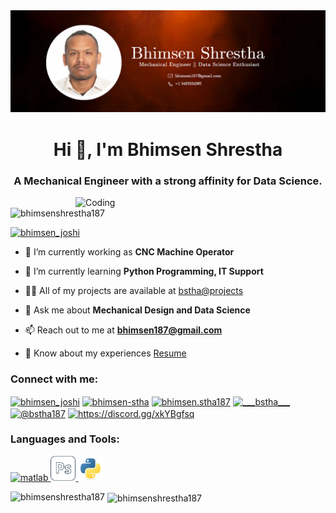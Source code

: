 <img align="justify" alt="Coding" src="Banner.png">
<h1 align="center">Hi 👋, I'm Bhimsen Shrestha</h1>
<h3 align="center">A Mechanical Engineer with a strong affinity for Data Science.</h3>

<img align="right" alt="Coding" width="400" src="https://shorturl.at/BXq7y">


<p align="left"> <img src="https://komarev.com/ghpvc/?username=bhimsenshrestha187&label=Profile%20views&color=0e75b6&style=flat" alt="bhimsenshrestha187" /> </p>

<p align="left"> <a href="https://twitter.com/bhimsen_joshi" target="blank"><img src="https://img.shields.io/twitter/follow/bhimsen_joshi?logo=twitter&style=for-the-badge" alt="bhimsen_joshi" /></a> </p>

- 🔭 I’m currently working as **CNC Machine Operator** 

- 🌱 I’m currently learning **Python Programming, IT Support**

- 👨‍💻 All of my projects are available at [bstha@projects](bstha@projects)

- 💬 Ask me about **Mechanical Design and Data Science**

- 📫 Reach out to me at **bhimsen187@gmail.com**

- 📄 Know about my experiences [Resume](Resume)

<h3 align="left">Connect with me:</h3>
<p align="left">
<a href="https://twitter.com/bhimsen_joshi" target="blank"><img align="center" src="https://raw.githubusercontent.com/rahuldkjain/github-profile-readme-generator/master/src/images/icons/Social/twitter.svg" alt="bhimsen_joshi" height="30" width="40" /></a>
<a href="https://linkedin.com/in/bhimsen-stha" target="blank"><img align="center" src="https://raw.githubusercontent.com/rahuldkjain/github-profile-readme-generator/master/src/images/icons/Social/linked-in-alt.svg" alt="bhimsen-stha" height="30" width="40" /></a>
<a href="https://fb.com/bhimsen.stha187" target="blank"><img align="center" src="https://raw.githubusercontent.com/rahuldkjain/github-profile-readme-generator/master/src/images/icons/Social/facebook.svg" alt="bhimsen.stha187" height="30" width="40" /></a>
<a href="https://instagram.com/___bstha___" target="blank"><img align="center" src="https://raw.githubusercontent.com/rahuldkjain/github-profile-readme-generator/master/src/images/icons/Social/instagram.svg" alt="___bstha___" height="30" width="40" /></a>
<a href="https://www.youtube.com/c/@bstha187" target="blank"><img align="center" src="https://raw.githubusercontent.com/rahuldkjain/github-profile-readme-generator/master/src/images/icons/Social/youtube.svg" alt="@bstha187" height="30" width="40" /></a>
<a href="https://discord.gg/https://discord.gg/xkYBgfsq" target="blank"><img align="center" src="https://raw.githubusercontent.com/rahuldkjain/github-profile-readme-generator/master/src/images/icons/Social/discord.svg" alt="https://discord.gg/xkYBgfsq" height="30" width="40" /></a>
</p>

<h3 align="left">Languages and Tools:</h3>
<p align="left"> <a href="https://www.mathworks.com/" target="_blank" rel="noreferrer"> <img src="https://upload.wikimedia.org/wikipedia/commons/2/21/Matlab_Logo.png" alt="matlab" width="40" height="40"/> </a> <a href="https://www.photoshop.com/en" target="_blank" rel="noreferrer"> <img src="https://raw.githubusercontent.com/devicons/devicon/master/icons/photoshop/photoshop-line.svg" alt="photoshop" width="40" height="40"/> </a> <a href="https://www.python.org" target="_blank" rel="noreferrer"> <img src="https://raw.githubusercontent.com/devicons/devicon/master/icons/python/python-original.svg" alt="python" width="40" height="40"/> </a> </p>

<p><img align="left" src="https://github-readme-stats.vercel.app/api/top-langs?username=bhimsenshrestha187&show_icons=true&locale=en&layout=compact" alt="bhimsenshrestha187" /></p>

<p>&nbsp;<img align="center" src="https://github-readme-stats.vercel.app/api?username=bhimsenshrestha187&show_icons=true&locale=en" alt="bhimsenshrestha187" /></p>
